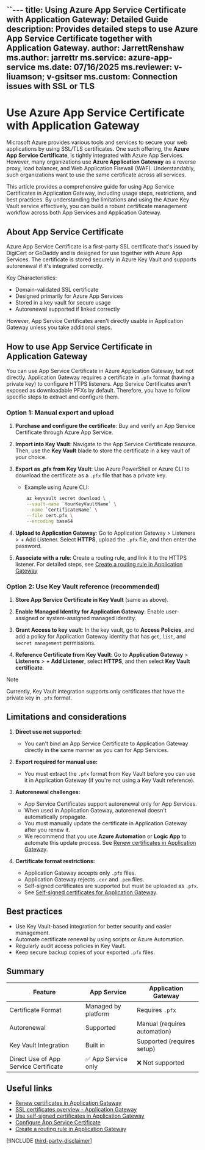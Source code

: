 ``---
title: Using Azure App Service Certificate with Application Gateway: Detailed Guide
description: Provides detailed steps to use Azure App Service Certificate together with Application Gateway.
author: JarrettRenshaw
ms.author: jarrettr
ms.service: azure-app-service
ms.date: 07/16/2025
ms.reviewer: v-liuamson; v-gsitser
ms.custom: Connection issues with SSL or TLS
---

# Use Azure App Service Certificate with Application Gateway

Microsoft Azure provides various tools and services to secure your web applications by using SSL/TLS certificates. One such offering, the **Azure App Service Certificate**, is tightly integrated with Azure App Services. However, many organizations use **Azure Application Gateway** as a reverse proxy, load balancer, and Web Application Firewall (WAF). Understandably, such organizations want to use the same certificate across all services. 

This article provides a comprehensive guide for using App Service Certificates in Application Gateway, including usage steps, restrictions, and best practices. By understanding the limitations and using the Azure Key Vault service effectively, you can build a robust certificate management workflow across both App Services and Application Gateway.

## About App Service Certificate

Azure App Service Certificate is a first-party SSL certificate that's issued by DigiCert or GoDaddy and is designed for use together with Azure App Services. The certificate is stored securely in Azure Key Vault and supports autorenewal if it's integrated correctly.

Key Characteristics:

- Domain-validated SSL certificate
- Designed primarily for Azure App Services
- Stored in a key vault for secure usage
- Autorenewal supported if linked correctly

However, App Service Certificates aren't directly usable in Application Gateway unless you take additional steps.

## How to use App Service Certificate in Application Gateway

You can use App Service Certificate in Azure Application Gateway, but not directly. Application Gateway requires a certificate in `.pfx` format (having a private key) to configure HTTPS listeners. App Service Certificates aren't exposed as downloadable PFXs by default. Therefore, you have to follow specific steps to extract and configure them.

### Option 1: Manual export and upload

1. **Purchase and configure the certificate**: Buy and verify an App Service Certificate through Azure App Service.

2. **Import into Key Vault**: Navigate to the App Service Certificate resource. Then, use the **Key Vault** blade to store the certificate in a key vault of your choice.

3. **Export as .pfx from Key Vault**: Use Azure PowerShell or Azure CLI to download the certificate as a `.pfx` file that has a private key.

    - Example using Azure CLI:

    ```bash
        az keyvault secret download \
        --vault-name `YourKeyVaultName` \
        --name `CertificateName` \
        --file cert.pfx \
        --encoding base64
    ```

4. **Upload to Application Gateway**: Go to Application Gateway \> Listeners \> + Add Listener. Select **HTTPS**, upload the `.pfx` file, and then enter the password.

5. **Associate with a rule**: Create a routing rule, and link it to the HTTPS listener. For detailed steps, see [Create a routing rule in Application Gateway](https://learn.microsoft.com/azure/application-gateway/configuration-request-routing-rules)

### Option 2: Use Key Vault reference (recommended)

1. **Store App Service Certificate in Key Vault** (same as above).

2. **Enable Managed Identity for Application Gateway**: Enable user-assigned or system-assigned managed identity.

3. **Grant Access to key vault**: In the key vault, go to **Access Policies**, and add a policy for Application Gateway identity that has `get`, `list`,
      and `secret management` permissions.

4. **Reference Certificate from Key Vault**: Go to **Application Gateway** \> **Listeners** \> **+ Add Listener**, select **HTTPS**, and then select **Key Vault certificate**.

> [!NOTE]
> Currently, Key Vault integration supports only certificates that have the private key in `.pfx` format.

## Limitations and considerations

1. **Direct use not supported:**

    - You can't bind an App Service Certificate to Application Gateway directly in the same manner as you can for App Services.

2. **Export required for manual use:**

    - You must extract the `.pfx` format from Key Vault before you can use it in Application Gateway (if you're not using a Key Vault reference).

3. **Autorenewal challenges:**

    - App Service Certificates support autorenewal only for App Services.
    - When used in Application Gateway, autorenewal doesn't automatically propagate.
    - You must manually update the certificate in Application Gateway after you renew it.
    - We recommend that you use **Azure Automation** or **Logic App** to automate this update process. See [Renew certificates in Application Gateway](https://learn.microsoft.com/azure/application-gateway/renew-certificates).

4. **Certificate format restrictions:**

    - Application Gateway accepts only `.pfx` files.
    - Application Gateway rejects `.cer` and `.pem` files.
    - Self-signed certificates are supported but must be uploaded as `.pfx`.
    - See [Self-signed certificates for Application Gateway](https://learn.microsoft.com/azure/application-gateway/self-signed-certificates).

## Best practices

- Use Key Vault-based integration for better security and easier management.
- Automate certificate renewal by using scripts or Azure Automation.
- Regularly audit access policies in Key Vault.
- Keep secure backup copies of your exported `.pfx` files.

## Summary

| Feature | App Service | Application Gateway
| --- | --- | ---
| Certificate Format | Managed by platform | Requires `.pfx`
| Autorenewal | Supported | Manual (requires automation)
| Key Vault Integration | Built in | Supported (requires setup)
| Direct Use of App Service Certificate | ✅ App Service only | ❌ Not supported

## Useful links

- [Renew certificates in Application Gateway](https://learn.microsoft.com/azure/application-gateway/renew-certificates)
- [SSL certificates overview - Application Gateway](https://learn.microsoft.com/azure/application-gateway/ssl-overview)
- [Use self-signed certificates in Application Gateway](https://learn.microsoft.com/azure/application-gateway/self-signed-certificates)
- [Configure App Service Certificate](https://learn.microsoft.com/azure/app-service/configure-ssl-app-service-certificate?tabs=portal)
- [Create a routing rule in Application Gateway](https://learn.microsoft.com/azure/application-gateway/configuration-request-routing-rules)

[!INCLUDE [third-party-disclaimer](../../includes/third-party-disclaimer.md)]
